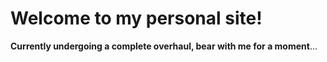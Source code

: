 # Welcome to my personal site!

**Currently undergoing a complete overhaul, bear with me for a moment**...
